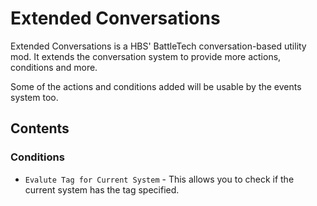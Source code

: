 # Extended Conversations

Extended Conversations is a HBS' BattleTech conversation-based utility mod. It extends the conversation system to provide more actions, conditions and more.

Some of the actions and conditions added will be usable by the events system too.

## Contents

### Conditions

* `Evalute Tag for Current System` - This allows you to check if the current system has the tag specified.